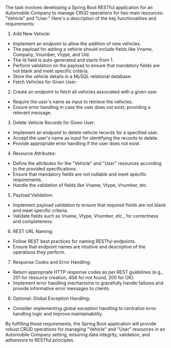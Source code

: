 The task involves developing a Spring Boot RESTful application for an Automobile Company to manage CRUD operations for two main resources: "Vehicle" and "User." Here's a description of the key functionalities and requirements:

1. Add New Vehicle:

- Implement an endpoint to allow the addition of new vehicles.
- The payload for adding a vehicle should include fields like Vname, Company, Vnumber, Vtype, and Uid.
- The Id field is auto-generated and starts from 1.
- Perform validation on the payload to ensure that mandatory fields are not blank and meet specific criteria.
- Store the vehicle details in a MySQL relational database.
- Fetch Vehicles for Given User:

2. Create an endpoint to fetch all vehicles associated with a given user.
- Require the user's name as input to retrieve the vehicles.
- Ensure error handling in case the user does not exist, providing a relevant message.

3. Delete Vehicle Records for Given User:

- Implement an endpoint to delete vehicle records for a specified user.
- Accept the user's name as input for identifying the records to delete.
- Provide appropriate error handling if the user does not exist.

4. Resource Attributes:

- Define the attributes for the "Vehicle" and "User" resources according to the provided specifications.
- Ensure that mandatory fields are not nullable and meet specific requirements.
- Handle the validation of fields like Vname, Vtype, Vnumber, etc.

5. Payload Validation:

- Implement payload validation to ensure that required fields are not blank and meet specific criteria.
- Validate fields such as Vname, Vtype, Vnumber, etc., for correctness and completeness.

6. REST URL Naming:

- Follow REST best practices for naming RESTful endpoints.
- Ensure that endpoint names are intuitive and descriptive of the operations they perform.

7. Response Codes and Error Handling:

- Return appropriate HTTP response codes as per REST guidelines (e.g., 201 for resource creation, 404 for not found, 200 for OK).
- Implement error handling mechanisms to gracefully handle failures and provide informative error messages to clients.

8. Optional: Global Exception Handling:

- Consider implementing global exception handling to centralize error handling logic and improve maintainability.

By fulfilling these requirements, the Spring Boot application will provide robust CRUD operations for managing "Vehicle" and "User" resources in an Automobile Company setting, ensuring data integrity, validation, and adherence to RESTful principles.
